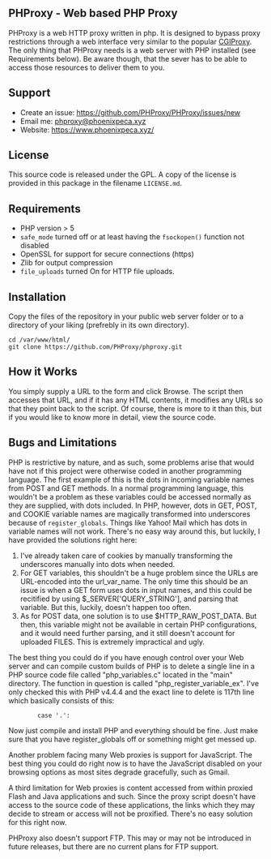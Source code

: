 ## PHProxy - Web based PHP Proxy

PHProxy is a web HTTP proxy written in php. It is designed to bypass proxy restrictions through a web interface very similar to the popular [CGIProxy](http://www.jmarshall.com/tools/cgiproxy/). The only thing that PHProxy needs is a web server with PHP installed (see Requirements below). Be aware though, that the sever has to be able to access those resources to deliver them to you.

## Support

 * Create an issue: https://github.com/PHProxy/PHProxy/issues/new
 * Email me: phproxy@phoenixpeca.xyz
 * Website: https://www.phoenixpeca.xyz/

## License

This source code is released under the GPL.
A copy of the license is provided in this package in the filename `LICENSE.md`.

## Requirements

 * PHP version > 5
 * `safe_mode` turned off or at least having the `fsockopen()` function not disabled
 * OpenSSL for support for secure connections (https)
 * Zlib for output compression
 * `file_uploads` turned On for HTTP file uploads.

## Installation

Copy the files of the repository in your public web server folder or to a
directory of your liking (prefrebly in its own directory).

```
cd /var/www/html/
git clone https://github.com/PHProxy/phproxy.git
```

## How it Works

You simply supply a URL to the form and click Browse. The script then 
accesses that URL, and if it has any HTML contents, it modifies 
any URLs so that they point back to the script. Of course, there is more
to it than this, but if you would like to know more in
detail, view the source code.

## Bugs and Limitations

PHP is restrictive by nature, and as such, some problems arise that 
would have not if this project were otherwise coded in another programming
language. The first example of this is the dots in incoming variable names 
from POST and GET methods. In a normal programming language, this wouldn't be
a problem as these variables could be accessed normally as they are 
supplied, with dots included. In PHP, however, dots in GET, POST, and
COOKIE variable names are magically transformed into underscores
because of `register_globals`. Things like Yahoo! Mail which has dots
in variable names will not work. There's no easy way around this, but
luckily, I have provided the solutions right here:

  1. I've already taken care of cookies by manually transforming
     the underscores manually into dots when needed.
  2. For GET variables, this shouldn't be a huge problem since the URLs
     are URL-encoded into the url_var_name. The only time this should be
     an issue is when a GET form uses dots in input names, and this could
     be recitified by using $_SERVER['QUERY_STRING'], and parsing that
     variable. But this, luckily, doesn't happen too often.
  3. As for POST data, one solution is to use $HTTP_RAW_POST_DATA. But then,
     this variable might not be available in certain PHP configurations,
     and it would need further parsing, and it still doesn't account 
     for uploaded FILES. This is extremely impractical and ugly.

The best thing you could do if you have enough control over your Web server
and can compile custom builds of PHP is to delete a single line in a PHP source
code file called "php_variables.c" located in the "main" directory.
The function in question is called "php_register_variable_ex". I've only checked
this with PHP v4.4.4 and the exact line to delete is 117th line which basically
consists of this:

			case '.':

Now just compile and install PHP and everything should be fine. Just make
sure that you have register_globals off or something might get messed up.

Another problem facing many Web proxies is support for JavaScript.
The best thing you could do right now is to have the JavaScript
disabled on your browsing options as most sites degrade gracefully,
such as Gmail.

A third limitation for Web proxies is content accessed from within proxied
Flash and Java applications and such. Since the proxy script doesn't have access
to the source code of these applications, the links which they may decide
to stream or access will not be proxified. There's no easy solution for this
right now.

PHProxy also doesn't support FTP. This may or may not be introduced 
in future releases, but there are no current plans for FTP support.
